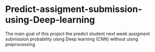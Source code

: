 # Predict-assigment-submission-using-Deep-learning
The main goal of this project the predict student next week assigment submission probability uisng Deep learning (CNN) without uisng preprocessing 
